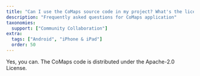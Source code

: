 ```yaml
---
title: "Can I use the CoMaps source code in my project? What's the license?"
description: "Frequently asked questions for CoMaps application"
taxonomies:
  support: ["Community Collaboration"]
extra:
  tags: ["Android", "iPhone & iPad"]
  order: 50
---
```


Yes, you can. The CoMaps code is distributed under the Apache-2.0 License.
